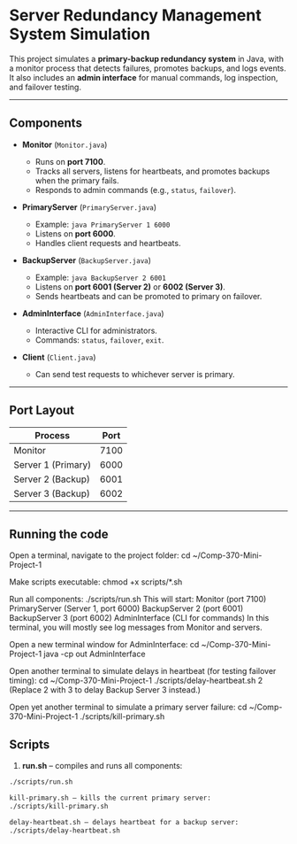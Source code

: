
# Server Redundancy Management System Simulation

This project simulates a **primary-backup redundancy system** in Java, with a monitor process that detects failures, promotes backups, and logs events.
It also includes an **admin interface** for manual commands, log inspection, and failover testing.

---

## Components

- **Monitor** (`Monitor.java`)  
  - Runs on **port 7100**.  
  - Tracks all servers, listens for heartbeats, and promotes backups when the primary fails.  
  - Responds to admin commands (e.g., `status`, `failover`).

- **PrimaryServer** (`PrimaryServer.java`)  
  - Example: `java PrimaryServer 1 6000`  
  - Listens on **port 6000**.  
  - Handles client requests and heartbeats.

- **BackupServer** (`BackupServer.java`)  
  - Example: `java BackupServer 2 6001`  
  - Listens on **port 6001 (Server 2)** or **6002 (Server 3)**.  
  - Sends heartbeats and can be promoted to primary on failover.

- **AdminInterface** (`AdminInterface.java`)  
  - Interactive CLI for administrators.  
  - Commands: `status`, `failover`, `exit`.

- **Client** (`Client.java`)  
  - Can send test requests to whichever server is primary.

---

## Port Layout

| Process            | Port |
|--------------------|------|
| Monitor            | 7100 |
| Server 1 (Primary) | 6000 |
| Server 2 (Backup)  | 6001 |
| Server 3 (Backup)  | 6002 |

---
## Running the code
Open a terminal, navigate to the project folder:
cd ~/Comp-370-Mini-Project-1

Make scripts executable:
chmod +x scripts/*.sh

Run all components:
./scripts/run.sh
This will start:
Monitor (port 7100)
PrimaryServer (Server 1, port 6000)
BackupServer 2 (port 6001)
BackupServer 3 (port 6002)
AdminInterface (CLI for commands)
In this terminal, you will mostly see log messages from Monitor and servers.

Open a new terminal window for AdminInterface:
cd ~/Comp-370-Mini-Project-1
java -cp out AdminInterface

Open another terminal to simulate delays in heartbeat (for testing failover timing):
cd ~/Comp-370-Mini-Project-1
./scripts/delay-heartbeat.sh 2 (Replace 2 with 3 to delay Backup Server 3 instead.)

Open yet another terminal to simulate a primary server failure:
cd ~/Comp-370-Mini-Project-1
./scripts/kill-primary.sh

## Scripts

1. **run.sh** – compiles and runs all components:

```bash
./scripts/run.sh

kill-primary.sh – kills the current primary server:
./scripts/kill-primary.sh

delay-heartbeat.sh – delays heartbeat for a backup server:
./scripts/delay-heartbeat.sh

